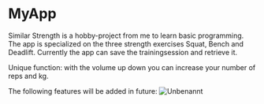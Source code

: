 # MyApp

Similar Strength is a hobby-project from me to learn basic programming.
The app is specialized on the three strength exercises Squat, Bench and Deadlift. Currently the app
can save the trainingsession and retrieve it.

Unique function: with the volume up down you can increase your number of reps and kg.

The following features will be added in future:
![Unbenannt](https://github.com/SaschaCoffee/benchsquatdl/assets/42777981/ea2b6216-3808-4e83-be0a-ff847564e51a)
